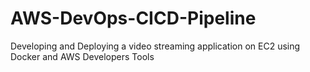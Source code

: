 # AWS-DevOps-CICD-Pipeline
Developing and Deploying a video streaming application on EC2 using Docker and AWS Developers Tools
